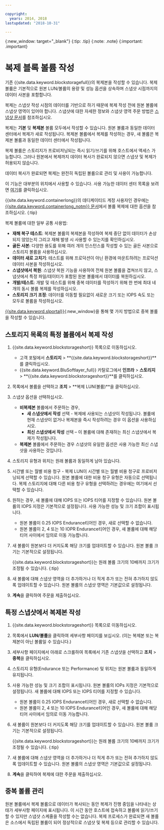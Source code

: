 ```yaml
---

copyright:
  years: 2014, 2018
lastupdated: "2018-10-31"

---
```

{:new_window: target="_blank"}
{:tip: .tip}
{:note: .note}
{:important: .important}

# 복제 블록 볼륨 작성

기존 {{site.data.keyword.blockstoragefull}}의 복제본을 작성할 수 있습니다. 복제 볼륨은 기본적으로 원본 LUN/볼륨의 용량 및 성능 옵션을 상속하며 스냅샷 시점까지의 데이터 사본을 포함합니다.   

복제는 스냅샷 작성 시점의 데이터를 기반으로 하기 때문에 복제 작성 전에 원본 볼륨에 스냅샷 영역이 있어야 합니다. 스냅샷에 대한 자세한 정보와 스냅샷 영역 주문 방법은 [스냅샷 문서](snapshots.html)를 참조하십시오.  

복제는 **기본** 및 **복제본** 볼륨 모두에서 작성할 수 있습니다. 원본 볼륨과 동일한 데이터 센터에서 복제가 새로 작성됩니다. 복제본 볼륨에서 복제를 작성하는 경우, 새 볼륨은 복제본 볼륨과 동일한 데이터 센터에서 작성됩니다.

복제 볼륨은 스토리지가 프로비저닝되는 즉시 읽기/쓰기를 위해 호스트에서 액세스 가능합니다. 그러나 원본에서 복제까지 데이터 복사가 완료되지 않으면 스냅샷 및 복제가 허용되지 않습니다.

데이터 복사가 완료되면 복제는 완전히 독립된 볼륨으로 관리 및 사용이 가능합니다.

이 기능은 대부분의 위치에서 사용할 수 있습니다. 사용 가능한 데이터 센터 목록을 보려면 [여기](new-ibm-block-and-file-storage-location-and-features.html)를 클릭하십시오.

{{site.data.keyword.containerlong}}의 데디케이티드 계정 사용자인 경우에는 [{{site.data.keyword.containerlong_notm}} 문서](/docs/containers/cs_storage_file.html#backup_restore)에서 볼륨 복제에 대한 옵션을 참조하십시오.
{:tip}

복제 볼륨에 대한 일부 공통 사용법:
- **재해 복구 테스트**: 복제본 볼륨의 복제본을 작성하여 복제 중단 없이 데이터가 손상되지 않았는지 그리고 재해 발생 시 사용할 수 있는지를 확인하십시오.
- **골든 사본**: 다양한 용도를 위해 여러 개의 인스턴스를 작성할 수 있는 골든 사본으로 스토리지 볼륨을 사용하십시오.
- **데이터 새로 고치기**: 테스트를 위해 프로덕션이 아닌 환경에 마운트하려는 프로덕션 데이터 사본을 작성하십시오.
- **스냅샷에서 복원**: 스냅샷 복원 기능을 사용하여 전체 원본 볼륨을 겹쳐쓰지 않고, 스냅샷에서 특정 파일/데이터가 포함된 원본 볼륨에서 데이터를 복원하십시오.
- **개발/테스트**: 개발 및 테스트를 위해 중복 데이터를 작성하기 위해 한 번에 최대 네 개의 동시 볼륨 복제를 작성하십시오.
- **스토리지 크기 조정**: 데이터를 이동할 필요없이 새로운 크기 또는 IOPS 속도 또는 모두로 볼륨을 작성하십시오.  

[{{site.data.keyword.slportal}}](https://control.softlayer.com/){:new_window}을 통해 몇 가지 방법으로 중복 볼륨을 작성할 수 있습니다.


## 스토리지 목록의 특정 볼륨에서 복제 작성

1. {{site.data.keyword.blockstorageshort}} 목록으로 이동하십시오.
    - 고객 포털에서 **스토리지** > **{{site.data.keyword.blockstorageshort}}**를 클릭하십시오.
    - {{site.data.keyword.BluSoftlayer_full}} 카탈로그에서 **인프라** > **스토리지** > **{{site.data.keyword.blockstorageshort}}**를 클릭하십시오.
2. 목록에서 볼륨을 선택하고 **조치** > **복제 LUN(볼륨)**을 클릭하십시오.
3. 스냅샷 옵션을 선택하십시오.
    - **비복제본** 볼륨에서 주문하는 경우,
      - **새 스냅샷에서 작성** 선택 - 복제에 사용되는 스냅샷이 작성됩니다. 볼륨에 현재 스냅샷이 없거나 복제본을 즉시 작성하려는 경우 이 옵션을 사용하십시오.<br/>
      - **최신 스냅샷에서 작성** 선택 – 이 볼륨에 대해 존재하는 최신 스냅샷에서 복제가 작성됩니다.
    - **복제본** 볼륨에서 주문하는 경우 스냅샷의 유일한 옵션은 사용 가능한 최신 스냅샷을 사용하는 것입니다.
4. 스토리지 유형과 위치는 원래 볼륨과 동일하게 남아 있습니다.
5. 시간별 또는 월별 비용 청구 - 복제 LUN이 시간별 또는 월별 비용 청구로 프로비저닝되게 선택할 수 있습니다. 원본 볼륨에 대한 비용 청구 유형은 자동으로 선택됩니다. 복제 스토리지에 대해 다른 비용 청구 유형을 선택하려는 경우에는 여기에서 선택할 수 있습니다.
5. 원하는 경우, 새 볼륨에 대해 IOPS 또는 IOPS 티어를 지정할 수 있습니다. 원본 볼륨의 IOPS 지정은 기본적으로 설정됩니다. 사용 가능한 성능 및 크기 조합이 표시됩니다.
    - 원본 볼륨이 0.25 IOPS Endurance티어인 경우, 새로 선택할 수 없습니다.
    - 원본 볼륨이 2, 4 또는 10 IOPR Endurance티어인 경우, 새 볼륨에 대해 해당 티어 사이에서 임의로 이동 가능합니다.
6. 새 볼륨이 원본보다 더 커지도록 해당 크기를 업데이트할 수 있습니다. 원본 볼륨 크기는 기본적으로 설정됩니다.

   {{site.data.keyword.blockstorageshort}}는 원래 볼륨 크기의 10배까지 크기가 조정될 수 있습니다.
   {:tip}
7. 새 볼륨에 대해 스냅샷 영역을 더 추가하거나 더 적게 추가 또는 전혀 추가하지 않도록 업데이트할 수 있습니다. 원본 볼륨의 스냅샷 영역은 기본값으로 설정됩니다.
8. **계속**을 클릭하여 주문을 제출하십시오.



## 특정 스냅샷에서 복제본 작성

1. {{site.data.keyword.blockstorageshort}} 목록으로 이동하십시오.
2. 목록에서 **LUN/볼륨**을 클릭하여 세부사항 페이지를 보십시오. (이는 복제본 또는 복제본이 아닌 볼륨일 수 있습니다.)
3. 세부사항 페이지에서 아래로 스크롤하여 목록에서 기존 스냅샷을 선택하고 **조치** > **중복**을 클릭하십시오.   
4. 스토리지 유형(Endurance 또는 Performance) 및 위치는 원본 볼륨과 동일하게 유지됩니다.
5. 사용 가능한 성능 및 크기 조합이 표시됩니다. 원본 볼륨의 IOPs 지정은 기본적으로 설정됩니다. 새 볼륨에 대해 IOPS 또는 IOPS 티어를 지정할 수 있습니다.
    - 원본 볼륨이 0.25 IOPS Endurance티어인 경우, 새로 선택할 수 없습니다.
    - 원본 볼륨이 2, 4 또는 10 IOPS Endurance티어인 경우, 새 볼륨에 대해 해당 티어 사이에서 임의로 이동 가능합니다.
6. 새 볼륨이 원본보다 더 커지도록 해당 크기를 업데이트할 수 있습니다. 원본 볼륨 크기는 기본적으로 설정됩니다.

   {{site.data.keyword.blockstorageshort}}는 원래 볼륨 크기의 10배까지 크기가 조정될 수 있습니다.
   {:tip}
7. 새 볼륨에 대해 스냅샷 영역을 더 추가하거나 더 적게 추가 또는 전혀 추가하지 않도록 업데이트할 수 있습니다. 원본 볼륨의 스냅샷 영역은 기본값으로 설정됩니다.
8. **계속**을 클릭하여 복제에 대한 주문을 제출하십시오.


## 중복 볼륨 관리

원본 볼륨에서 복제 볼륨으로 데이터가 복사되는 동안 복제가 진행 중임을 나타내는 상태가 세부사항 페이지에 표시됩니다. 이 시간 동안 호스트에 접속하고 볼륨에 읽기/쓰기할 수 있지만 스냅샷 스케줄을 작성할 수는 없습니다. 복제 프로세스가 완료되면 새 볼륨은 소스에서 독립된 볼륨이 되어 정상적으로 스냅샷 및 복제 등으로 관리할 수 있습니다.
